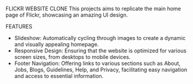 FLICKR WEBSITE CLONE
This projects aims to replicate the main home page of Flickr, showcasing an amazing UI design.

FEATURES
* Slideshow: Automatically cycling through images to create a dynamic and visually appealing homepage.
* Responsive Design: Ensuring that the website is optimized for various screen sizes, from desktops to mobile devices.
* Footer Navigation: Offering links to various sections such as About, Jobs, Blogs, Guidelines, Help, and Privacy, facilitating easy navigation and access to essential information.
  
